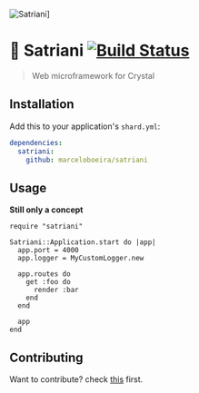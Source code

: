 ![Satriani](https://s-media-cache-ak0.pinimg.com/736x/e8/06/13/e80613c669a5e198803120573f414c00.jpg)]

# :guitar: Satriani [![Build Status](https://travis-ci.org/marceloboeira/satriani.svg?branch=master)](https://travis-ci.org/marceloboeira/satriani)
> Web microframework for Crystal

## Installation

Add this to your application's `shard.yml`:

```yaml
dependencies:
  satriani:
    github: marceloboeira/satriani
```

## Usage

**Still only a concept**

```crystal
require "satriani"

Satriani::Application.start do |app|
  app.port = 4000
  app.logger = MyCustomLogger.new

  app.routes do
    get :foo do
      render :bar
    end
  end

  app
end
```

## Contributing

Want to contribute? check [this](CONTRIBUTE.md) first.
